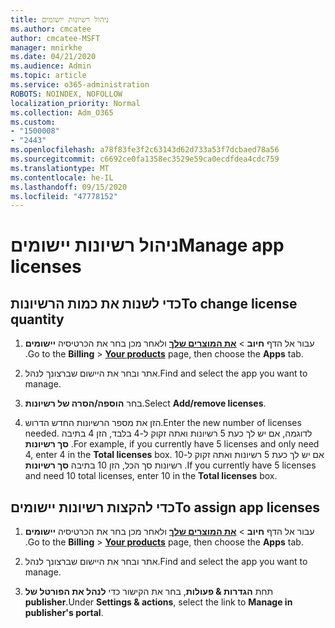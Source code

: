 ```yaml
---
title: ניהול רשיונות יישומים
ms.author: cmcatee
author: cmcatee-MSFT
manager: mnirkhe
ms.date: 04/21/2020
ms.audience: Admin
ms.topic: article
ms.service: o365-administration
ROBOTS: NOINDEX, NOFOLLOW
localization_priority: Normal
ms.collection: Adm_O365
ms.custom:
- "1500008"
- "2443"
ms.openlocfilehash: a78f83fe3f2c63143d62d733a53f7dcbaed78a56
ms.sourcegitcommit: c6692ce0fa1358ec3529e59ca0ecdfdea4cdc759
ms.translationtype: MT
ms.contentlocale: he-IL
ms.lasthandoff: 09/15/2020
ms.locfileid: "47778152"
---
```

# <a name="manage-app-licenses"></a><span data-ttu-id="320f9-102">ניהול רשיונות יישומים</span><span class="sxs-lookup"><span data-stu-id="320f9-102">Manage app licenses</span></span>

## <a name="to-change-license-quantity"></a><span data-ttu-id="320f9-103">כדי לשנות את כמות הרשיונות</span><span class="sxs-lookup"><span data-stu-id="320f9-103">To change license quantity</span></span>

1. <span data-ttu-id="320f9-104">עבור אל הדף **חיוב**  >  **[את המוצרים שלך](https://go.microsoft.com/fwlink/p/?linkid=842054)** ולאחר מכן בחר את הכרטיסיה **יישומים** .</span><span class="sxs-lookup"><span data-stu-id="320f9-104">Go to the **Billing** > **[Your products](https://go.microsoft.com/fwlink/p/?linkid=842054)** page, then choose the **Apps** tab.</span></span>

2. <span data-ttu-id="320f9-105">אתר ובחר את היישום שברצונך לנהל.</span><span class="sxs-lookup"><span data-stu-id="320f9-105">Find and select the app you want to manage.</span></span>  

3. <span data-ttu-id="320f9-106">בחר **הוספה/הסרה של רשיונות**.</span><span class="sxs-lookup"><span data-stu-id="320f9-106">Select **Add/remove licenses**.</span></span>

4. <span data-ttu-id="320f9-107">הזן את מספר הרשיונות החדש הדרוש.</span><span class="sxs-lookup"><span data-stu-id="320f9-107">Enter the new number of licenses needed.</span></span> <span data-ttu-id="320f9-108">לדוגמה, אם יש לך כעת 5 רשיונות ואתה זקוק ל-4 בלבד, הזן 4 בתיבה **סך רשיונות** .</span><span class="sxs-lookup"><span data-stu-id="320f9-108">For example, if you currently have 5 licenses and only need 4, enter 4 in the **Total licenses** box.</span></span> <span data-ttu-id="320f9-109">אם יש לך כעת 5 רשיונות ואתה זקוק ל-10 רשיונות סך הכל, הזן 10 בתיבה **סך רשיונות** .</span><span class="sxs-lookup"><span data-stu-id="320f9-109">If you currently have 5 licenses and need 10 total licenses, enter 10 in the **Total licenses** box.</span></span>

## <a name="to-assign-app-licenses"></a><span data-ttu-id="320f9-110">כדי להקצות רשיונות יישומים</span><span class="sxs-lookup"><span data-stu-id="320f9-110">To assign app licenses</span></span>

1. <span data-ttu-id="320f9-111">עבור אל הדף **חיוב**  >  **[את המוצרים שלך](https://go.microsoft.com/fwlink/p/?linkid=842054)** ולאחר מכן בחר את הכרטיסיה **יישומים** .</span><span class="sxs-lookup"><span data-stu-id="320f9-111">Go to the **Billing** > **[Your products](https://go.microsoft.com/fwlink/p/?linkid=842054)** page, then choose the **Apps** tab.</span></span>

2. <span data-ttu-id="320f9-112">אתר ובחר את היישום שברצונך לנהל.</span><span class="sxs-lookup"><span data-stu-id="320f9-112">Find and select the app you want to manage.</span></span>  

3. <span data-ttu-id="320f9-113">תחת **הגדרות & פעולות**, בחר את הקישור כדי **לנהל את הפורטל של publisher**.</span><span class="sxs-lookup"><span data-stu-id="320f9-113">Under **Settings & actions**, select the link to **Manage in publisher's portal**.</span></span>